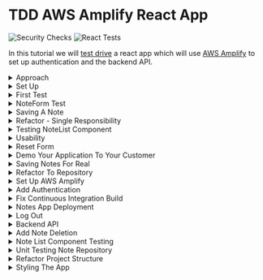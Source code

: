 # TDD AWS Amplify React App

![Security Checks](https://github.com/pairing4good/tdd-amplify-react-from-template/actions/workflows/codeql-analysis.yml/badge.svg)
![React Tests](https://github.com/pairing4good/tdd-amplify-react-from-template/actions/workflows/node.js.yml/badge.svg)

In this tutorial we will [test drive](https://en.wikipedia.org/wiki/Test-driven_development) a react app which will use [AWS Amplify](https://aws.amazon.com/amplify) to set up authentication and the backend API.

<details>
  <summary>Approach</summary>
 
## Approach
Test driving an application often starts at the bottom of the [testing pyramid](https://martinfowler.com/bliki/TestPyramid.html) in [unit tests](https://en.wikipedia.org/wiki/Unit_testing). Unit tests focus on testing small units of code in isolation. However, this tutorial will start at the top of the pyramid with user interface (UI) testing. This approach is often called [Acceptance Test Driven Development](https://en.wikipedia.org/wiki/Acceptance_test%E2%80%93driven_development) (ATDD).

There are a few benefits of starting at the top of the testing pyramid:

1. Quick Feedback: Demonstrate a working system to the customer faster
1. Customer Focus: Low level code clearly ties to high level customer value
1. System Focus: The architecture evolves and expands on green.
</details>

<details>
  <summary>Set Up</summary>

- Download and install [Visual Studio Code](https://code.visualstudio.com/)
- Open VS Code and set up the ability to [launch VS Code from the terminal](https://code.visualstudio.com/docs/setup/mac#_launching-from-the-command-line)
- Install [Node Version Manager](https://github.com/nvm-sh/nvm). `nvm` allows you to quickly install and use different versions of node via the command line.
- Run `nvm install node` to install the latest version of node
- Run `nvm use node` to use the latest version of node

- If you haven't already, [create](https://docs.github.com/en/github/getting-started-with-github/signing-up-for-github/signing-up-for-a-new-github-account) a GitHub account
- Use the [pairing4good/tdd-react-18-template](https://github.com/pairing4good/tdd-react-18-template) template.

- Click the `Use this template` button on the top right of [pairing4good/tdd-react-18-template](https://github.com/pairing4good/tdd-react-18-template)
- Click on `Settings > Code security and analysis` on your new repository
  - Enable `Dependabot alerts`
  - Enable `Dependabot security updates`
- Update badges at the top of the `README.md` to point to your new repositories GitHub Action results

```
![Security Checks](https://github.com/{username}/{repository}/actions/workflows/codeql-analysis.yml/badge.svg)
![React Tests](https://github.com/{username}/{repository}/actions/workflows/node.js.yml/badge.svg)
![Cypress Tests](https://github.com/{username}/{repository}/actions/workflows/cypress.yml/badge.svg)
```

- Update the `name` of your application in the `package.json` file in the root of your repository

- [Clone](https://docs.github.com/en/repositories/creating-and-managing-repositories/cloning-a-repository) your new repository

</details>

<details>
  <summary>First Test</summary>

## First Test

### Why: User Story

```
As a team member
I want to capture a note
So that I can refer back to it later
```

### What: User Acceptance Criteria

```
Given that a note exists
When the user enters a new note title and description
Then a list of two notes are displayed
```

### Red - Acceptance Test

The user story and acceptance criteria above describe a desired customer outcome. The user acceptance test will link this narrative with a high level how. For this tutorial our first application will be a [web application](https://en.wikipedia.org/wiki/Web_application) built with [React](https://reactjs.org). The testing framework use to test this will be [Cypress](https://www.cypress.io)

Since we are starting at the top of the [testing pyramid](https://martinfowler.com/bliki/TestPyramid.html) and working our way down let's delete the `src/App.test.js` test and we will add relevant tests later in the tutorial.

- Rename `cypress/e2e/app.cy.js` to `cypress/e2e/note.cy.js`
- Open the `cypress/e2e/note.cy.js` file
- Replace the contents of this file with the following

```js
beforeEach(() => {
  cy.visit('/');
});

describe('Note Capture', () => {
  it('should create a note when name and description provided', () => {
    cy.get('[data-testid=note-name-field]').type('test note');
    cy.get('[data-testid=note-description-field]').type('test note description');
    cy.get('[data-testid=note-form-submit]').click();

    cy.get('[data-testid=test-name-0]').should('have.text', 'test note');
    cy.get('[data-testid=test-description-0]').should('have.text', 'test note description');
  });
});
```

- Run `npm install`
- Run `npm run cypress:test`

- These commands are looking for elements on a webpage that contains a `data-testid` attribute with the value that follows the `=`. We now have a failing acceptance test.

```
Timed out retrying after 4000ms: Expected to find element: [data-testid=note-name-field], but never found it.
```

- Our objective now is to make this test go green (pass) in as few steps as possible. The goal is not to build a perfectly designed application but rather to make this go green and then [refactor](https://en.wikipedia.org/wiki/Code_refactoring) the architecture through small incremental steps.

### Green - Acceptance Test

The first step to making this failing test go green is adding an element with one of the `data-testid`'s to the `src/App.js` file.

```js
import './App.css';

function App() {
  return (
    <div className="App">
      <input data-testid="note-name-field" />
    </div>
  );
}

export default App;
```

- Now the Cypress test fails on the second field

```
Timed out retrying after 4000ms: Expected to find element: [data-testid=note-description-field], but never found it.
```

- Add the next `input` field and rerun the test
- Now the Cypress test fails on the submit button

```
Timed out retrying after 4000ms: Expected to find element: [data-testid=note-form-submit], but never found it.
```

- Add the `button` element with the expected `data-testid`

```js
<input data-testid="note-name-field"/>
<input data-testid="note-description-field"/>
<button data-testid="note-form-submit" type="button">
    Submit
</button>
```

- Now the Cypress test fails on the missing list of created notes

```
Timed out retrying after 4000ms: Expected to find element: [data-testid=test-name-0], but never found it.
```

In test driven development we do the simplest thing possible to make a test go green. Once it is green then and only then do we go back and refactor it. In this case, the simplest thing that we can do is hard-code the expected values on the screen.

```js
<input data-testid="note-name-field"/>
<input data-testid="note-description-field"/>
<button data-testid="note-form-submit" type="button">
    Submit
</button>
<p data-testid="test-name-0">test note</p>
```

- Now the Cypress test fails on the note description

```
Timed out retrying after 4000ms: Expected to find element: [data-testid=test-description-0], but never found it.
```

- Add the final element for `test-description-0`

```js
import './App.css';

function App() {
  return (
    <div className="App">
      <input data-testid="note-name-field" />
      <input data-testid="note-description-field" />
      <button data-testid="note-form-submit" type="button">
        Submit
      </button>
      <p data-testid="test-name-0">test note</p>
      <p data-testid="test-description-0">test note description</p>
    </div>
  );
}

export default App;
```

- While this is far from a useful application, this application can be:
  1. refactored on green
  2. used to get feedback from the customer

### Refactor - Acceptance Test

> Refactoring is a disciplined technique for restructuring an existing body of code, altering its internal structure without changing its external behavior. - Martin Fowler

The key to refactoring is to not change its "external behavior". In other words, after every change we make the test must remain green.

One "internal structure" change that could help, is pulling this form out into a [react component](https://reactjs.org/docs/thinking-in-react.html#step-1-break-the-ui-into-a-component-hierarchy) so that we can drive these changes independently. Eventually `App.js` will have several components:

```js
<div className="App">
  <Header />
  <NoteForm />
  <NoteList />
  <Footer />
</div>
```

So let's pull out a `NoteForm` component.

- Create a new file called `NoteForm.js` in the `src` directory

```js
function NoteForm() {
  return <div>//your form goes here</div>;
}

export default NoteForm;
```

- This is a [React functional component](https://reactjs.org/docs/components-and-props.html#function-and-class-components)
- The `export default` is the way to [export](https://developer.mozilla.org/en-US/docs/web/javascript/reference/statements/export) only one object in [ES6](https://en.wikipedia.org/wiki/ECMAScript)

- Copy the form from `App.js` and paste it into the `div` in `NoteForm.js`

```js
<div>
  <input data-testid="note-name-field" />
  <input data-testid="note-description-field" />
  <button data-testid="note-form-submit" type="button">
    Submit
  </button>
  <p data-testid="test-name-0">test note</p>
  <p data-testid="test-description-0">test note description</p>
</div>
```

- Replace the form contents in `App.js` with `<NoteForm />` and add an import for the `NoteForm`

```js
import './App.css';
import NoteForm from './NoteForm';

function App() {
  return (
    <div className="App">
      <NoteForm />
    </div>
  );
}

export default App;
```

- Rerun you Cypress test and it is green

Congratulations, you've successfully made an internal structural change "without changing its external behavior" (Refactoring).

</details>

<details>
  <summary>NoteForm Test</summary>

## NoteForm Test

Now that we have a high-level Cypress test in place, let's move down the testing pyramid into a component test. This test will use the React Testing Library's [render](https://testing-library.com/docs/react-testing-library/cheatsheet/) function to render the `NoteForm` component and assert its contents.

Before we show this new form to our customer we need to test drive:

- the button's name
- helpful input descriptions

- First create a `test` directory in the `src` directory
- Create a file called `NoteForm.test.js` in the new `test` directory

### Button Test

- In this new test file add a test that will drive the button name

```js
test('should display a create note button', () => {});
```

- The test name should be conversational and intent revealing. It should avoid technical words like "render", "component", and the like. We want a new team member to be able to read this test and understand the customer value. The body of the test will provide the technical HOW but the test name should point to the customer's WHY and WHAT.

- Now we will add a test that renders the component and asserts that the button is labeled "Create Note". For more information on the React Testing Library visit https://testing-library.com/docs

```js
import { render, screen } from '@testing-library/react';
import NoteForm from '../NoteForm';

test('should display a create note button', () => {
  render(<NoteForm />);
  const button = screen.getByTestId('note-form-submit');

  expect(button).toHaveTextContent('Create Note');
});
```

- Run `npm run test` and one test will fail

```
Expected element to have text content:
  Create Note
Received:
  Submit
```

- In order to make this pass add the expected text content to the button

```js
<button data-testid="note-form-submit" type="button">
  Create Note
</button>
```

- The test automatically reruns once the change is saved. This is accomplished through jest's [watch](https://jestjs.io/docs/cli) mode.
- **Be sure to always commit on green**. We value working code. `Green Code = Working Code`

[Code for this section](https://github.com/pairing4good/tdd-amplify-react-from-template/commit/6f0a5f6fc23f032f8ce8e548b56ba3d4bb769e4f)

### Name Input Test

- Test drive the label for the name input.

```js
test('should display the name placeholder', () => {
  render(<NoteForm />);
  const input = screen.getByTestId('note-name-field');

  expect(input).toHaveAttribute('placeholder', 'Note Name');
});
```

- Make this red test go green

```js
<input data-testid="note-name-field" placeholder="Note Name" />
```

- Commit on Green. And always be looking for ways to refactor your code. Small improvements over time are easier to make than large changes when your code is a mess.

[Code for this section](https://github.com/pairing4good/tdd-amplify-react-from-template/commit/24fbaf7fc4ded7daa4af169961853abbebaa82f2)

### Description Input Test

- Test drive the label for the description input.

```js
test('should display the description placeholder', () => {
  render(<NoteForm />);
  const input = screen.getByTestId('note-description-field');

  expect(input).toHaveAttribute('placeholder', 'Note Description');
});
```

- Make this red test go green

```js
<input data-testid="note-description-field" placeholder="Note Description" />
```

- Commit on Green.

[Code for this section](https://github.com/pairing4good/tdd-amplify-react-from-template/commit/ea1861b8ca295103312db32cc5667111b531d9ba)

### Refactor

Every test starts with `render(<NoteForm />)`. Let's extract this duplicated set up code and place it in the test setup.

```js
beforeEach(() => {
  render(<NoteForm />);
});

test('should display a create note button', () => {
  const button = screen.getByTestId('note-form-submit');

  expect(button).toHaveTextContent('Create Note');
});
```

- We added a [beforeEach](https://reactjs.org/docs/testing-recipes.html#setup--teardown) set up function.
- Green!
- Commit

[Code for this section](https://github.com/pairing4good/tdd-amplify-react-from-template/commit/7fcbf5cd73f1f7b0895c5df680eee4c42eeabe48)

</details>

<details>
  <summary>Saving A Note</summary>

## Saving A Note

While the application could be demoed to the customer their feedback would be limited to formatting, styling and placement. But the customer actually wants to save notes and view them. Let's add a little more functionality before we demo this to our customer.

### User Acceptance Criteria

```
Given that no notes are entered
When nothing is saved
Then no notes should be listed
```

```
Given that one note exists
When a note is saved
Then two notes should be listed
```

```
Given a note exists
When the application is opened
Then a note is listed
```

These three user acceptance criteria will drive the need to actually save notes. While this can be achieved through component tests, let's add this to our high-level UI test. These tests are often called end-to-end tests because they follow a few paths through the application. These tests are at the top of the testing pyramid because they tend to be slower and more brittle than tests that are lower in the pyramid. This translates into these end-to-end tests tending to cost more to build, run and maintain. Consequently, we try to limit their number to only a few tests that follow the most common paths through the system.

- Let's start with the first acceptance criteria. To achieve this we need to add an initial check, in `note.cy.js`, to verify that no notes are listed prior to entering a note.

```js
it('should create a note when name and description provided', () => {
  cy.get('[data-testid=test-name-0]').should('not.exist');
  cy.get('[data-testid=test-description-0]').should('not.exist');

  cy.get('[data-testid=note-name-field]').type('test note');
  cy.get('[data-testid=note-description-field]').type('test note description');
  cy.get('[data-testid=note-form-submit]').click();

  cy.get('[data-testid=test-name-0]').should('have.text', 'test note');
  cy.get('[data-testid=test-description-0]').should('have.text', 'test note description');
});
```

- Run `npm run cypress:test`
- Now we have a failing test to drive new functionality

There are a number of ways that we could make this go green but React [State Hooks](https://reactjs.org/docs/hooks-state.html) are one of the simplest ways to achieve this outcome.

- Import the `useState` hook at the top of `App.js`

```js
import React, { useState } from 'react';
```

- Initialize an empty list of notes inside the `App` function

```js
function App() {
  const [notes] = useState([]);

  return (
    <div className="App">
      <NoteForm />
    </div>
  );
}
```

- Pass the notes as a property to the `NoteForm` component

```js
return (
  <div className="App">
    <NoteForm notes={notes} />
  </div>
);
```

- Now in `NoteForm.js` use the notes property that was passed to it to list the existing notes

```js
import PropTypes from 'prop-types';

function NoteForm(props) {
  const { notes } = props;

  return (
    <div>
      <input data-testid="note-name-field" placeholder="Note Name" />
      <input data-testid="note-description-field" placeholder="Note Description" />
      <button data-testid="note-form-submit" type="button">
        Create Note
      </button>
      {notes.map((note, index) => (
        <div>
          <p data-testid={`test-name-${index}`}>{note.name}</p>
          <p data-testid={`test-description-${index}`}>{note.description}</p>
        </div>
      ))}
    </div>
  );
}

NoteForm.propTypes = {
  notes: PropTypes.arrayOf(PropTypes.string).isRequired
};

export default NoteForm;
```

_Note: [Typechecking With PropTypes](https://reactjs.org/docs/typechecking-with-proptypes.html) is a recommended practice for components that take parameters. As your app grows, typechecking will help prevent alot of issues._

While this satisfied the first acceptance criteria, now the second acceptance criteria fails.

```
expected [data-testid=test-name-0] to have text test note, but the text was ''
```

- In order to save notes you must

1. Save the note name and description form data when each field is changed
2. Save the form data once the `Create Note` button is clicked

- To achieve this we will need to add more state hooks

```js
const [notes, setNotes] = useState([]);
const [formData, setFormData] = useState({ name: '', description: '' });
```

- Now we need to pass these hooks to the `NoteForm` component

```js
<div className="App">
  <NoteForm
    notes={notes}
    formData={formData}
    setFormDataCallback={setFormData}
    setNotesCallback={setNotes}
  />
</div>
```

Using these variables and callback functions can be a bit overwhelming so we will look at each element in the `NoteForm` component one at a time.

- Add an `onChange` attribute to the `note-name-field` element

```js
import PropTypes from 'prop-types';

function NoteForm(props) {
  const { notes, setFormDataCallback, formData } = props;

  return (
    <div>
      <input
        data-testid="note-name-field"
        onChange={(e) =>
          setFormDataCallback({
            ...formData,
            name: e.target.value
          })
        }
        placeholder="Note Name"
      />
      ...
    </div>
  );
}

NoteForm.propTypes = {
  notes: PropTypes.arrayOf(
    PropTypes.shape({ name: PropTypes.string, description: PropTypes.string })
  ).isRequired,
  setFormDataCallback: PropTypes.func.isRequired,
  formData: PropTypes.shape({ name: PropTypes.string, description: PropTypes.string }).isRequired
};

export default NoteForm;
```

- **When `...` is on a line by itself, in a code example, it means that I have not provided all of the code from that file. Please be careful to copy each section that is separated by `...`'s and use them in the appropriate part of your files.**

- The `onChange` function is called every time the name is changed.

  - The `e` is the event which is used to get the target element which contains the value that the user entered.
  - The [=>](https://developer.mozilla.org/en-US/docs/Web/JavaScript/Reference/Functions/Arrow_functions) is an arrow function expression which is an alternative to a traditional javascript function expression.
  - The rest of the function is a call to the `setFormData` hook that we passed to the `NoteForm` component. If this were not spread across 3 lines it would read more like this `setFormDataCallback({'name': 'some value'})`. Granted there is one more thing happening in this call, the existing form data is being [spread](https://developer.mozilla.org/en-US/docs/Web/JavaScript/Reference/Operators/Spread_syntax) with the `...` syntax. Simply put we are creating a new javascript object by opening and closing with curly braces. Add all of the existing form data prior to the change. And finally add the new `name` value which will overwrite the form data that was spread. There is a lot going on in this small function.

- Add an `onChange` attribute to the `note-description-field` element

```js
<input
  data-testid="note-description-field"
  onChange={(e) =>
    setFormDataCallback({
      ...formData,
      description: e.target.value
    })
  }
  placeholder="Note Description"
/>
```

- This is exactly the same as the name `onChange` function with the exception of the target value's field name `'description'`.

- Add an `onClick` attribute to the `note-form-submit` element

```js
import PropTypes from 'prop-types';

function NoteForm(props) {
  const { notes, setFormDataCallback, formData, setNotesCallback } = props;

  return (
    <div>
      ...
      <button
        data-testid="note-form-submit"
        type="button"
        onClick={() => setNotesCallback([...notes, formData])}>
        Create Note
      </button>
      ...
    </div>
  );
}

NoteForm.propTypes = {
  ...
  setNotesCallback: PropTypes.func.isRequired,
  ...
};

export default NoteForm;
```

- The `onClick` function is called every time the `Create Note` button is clicked
  - The `setNotesCallback` callback is called with a new [array](https://developer.mozilla.org/en-US/docs/Web/JavaScript/Reference/Global_Objects/Array) that contains all of the existing notes pulse the note that we just entered.
- Rerun the Cypress test and it is Green.

- However if you run `npm run test` the non-UI tests are failing.

```
TypeError: Cannot read property 'map' of undefined
```

- The `NoteForm.test.js` component test does not pass any parameters to the component so the `notes` is [undefined](https://developer.mozilla.org/en-US/docs/Web/JavaScript/Reference/Global_Objects/undefined). In order to fix this test we must pass an array of `notes` to the `NoteForm` component.

```js
beforeEach(() => {
  render(<NoteForm notes={[]} />);
});
```

- The simplest thing that you can do is pass an empty array to `NoteForm`. And the tests pass.

- All of our tests are Green!
- Don't forget to commit your changes

[Code for this section](https://github.com/pairing4good/tdd-amplify-react-from-template/commit/919e8f43902e04922035b5be20ecdc0f02d32598)

</details>

<details>
  <summary>Refactor - Single Responsibility</summary>

## Refactor - Single Responsibility

> The [Single Responsibility](https://en.wikipedia.org/wiki/Single-responsibility_principle) Principle (SRP) states that each software module should have one and only one reason to change. - Robert C. Martin

Now it's clear that the `NoteForm` component has more than one responsibility:

```js
function NoteForm(props) {
  return (
    <div>
      // 1. Note Creation
      <input
        data-testid="note-name-field"
        onChange={(e) =>
          setFormDataCallback({
            ...formData,
            name: e.target.value
          })
        }
        placeholder="Note Name"
      />
      <input
        data-testid="note-description-field"
        onChange={(e) =>
          setFormDataCallback({
            ...formData,
            description: e.target.value
          })
        }
        placeholder="Note Description"
      />
      <button data-testid="note-form-submit" onClick={() => setNotesCallback([...notes, formData])}>
        Create Note
      </button>
      // 2. Note Listing
      {notes.map((note, index) => (
        <div>
          <p data-testid={'test-name-' + index}>{note.name}</p>
          <p data-testid={'test-description-' + index}>{note.description}</p>
        </div>
      ))}
    </div>
  );
}
```

If you go up to the `App` component the call to the `NoteForm` component takes 4 arguments. This is a [smell](https://en.wikipedia.org/wiki/Code_smell) indicating that this component is doing too many things.

```js
<NoteForm
  notes={notes}
  formData={formData}
  setFormDataCallback={setFormData}
  setNotesCallback={setNotes}
/>
```

> Functions should have a small number of arguments. No argument is best, followed by one, two, and three. More than three is very questionable and should be avoided with prejudice. - Robert C. Martin

While components don't look like functions, they are. React uses [JSX](https://reactjs.org/docs/introducing-jsx.html) which is interpreted into [JavaScript functions](https://developer.mozilla.org/en-US/docs/Web/JavaScript/Guide/Functions).

### Note List Component

Let's pull out a `NoteList.js` component in order to separate these responsibilities.

- Create a new file called `NoteList.js` under the `src` directory.

```js
function NoteList(props) {

  return (

  );
}

export default NoteList;
```

- Cut the JSX, that lists notes in the `NoteForm` component, and paste it into the new component.

```js
import PropTypes from 'prop-types';

function NoteList(props) {
  const { notes } = props;

  return (
    <div>
      {notes.map((note, index) => (
        <div>
          <p data-testid={`test-name-${index}`}>{note.name}</p>
          <p data-testid={`test-description-${index}`}>{note.description}</p>
        </div>
      ))}
    </div>
  );
}

NoteList.propTypes = {
  notes: PropTypes.arrayOf(
    PropTypes.shape({ name: PropTypes.string, description: PropTypes.string })
  ).isRequired
};

export default NoteList;
```

- Now instead of adding the `NoteList` component back into the `NoteForm` component, bring it up a level and place it in the `App` component. This prevents unnecessary [coupling](<https://en.wikipedia.org/wiki/Coupling_(computer_programming)>) between the `NoteForm` component and the `NoteList` component.

```js
import React, { useState } from 'react';
import './App.css';
import NoteForm from './NoteForm';
import NoteList from './NoteList';

function App() {
  const [notes, setNotes] = useState([]);
  const [formData, setFormData] = useState({ name: '', description: '' });

  return (
    <div className="App">
      <NoteForm
        notes={notes}
        formData={formData}
        setFormDataCallback={setFormData}
        setNotesCallback={setNotes}
      />
      <NoteList notes={notes} />
    </div>
  );
}

export default App;
```

- Run all of your tests including Cypress.
- It's Green!

[Code for this section](https://github.com/pairing4good/tdd-amplify-react-from-template/commit/3485fe154dd94dd7393a133812153fb912112b79)

</details>

<details>
  <summary>Testing NoteList Component</summary>

## Testing NoteList Component

As we refactor, we need to remember what level of testing we have written within the testing pyramid. While we have a few far reaching tests at the top of the pyramid, don't think that they adequately test the behavior of each component. The bottom of the testing pyramid is wide because it provides broad test coverage.

Now that `NoteList` is broken out into its own focused component it will be much easier to test.

- Create a new `NoteList.test.js` under the `src/test/` directory.

### Test No Notes

- Write a test that verifies that no notes are rendered when no notes are provided

```js
import { render, screen } from '@testing-library/react';
import NoteList from '../NoteList';

test('should display nothing when no notes are provided', () => {
  render(<NoteList notes={[]} />);
  const firstNoteName = screen.queryByTestId('test-name-0');

  expect(firstNoteName).toBeNull();
});
```

- Write a test that verifies that one note is rendered

```js
test('should display one note when one notes is provided', () => {
  const note = { name: 'test name', description: 'test description' };
  render(<NoteList notes={[note]} />);

  const firstNoteName = screen.queryByTestId('test-name-0');
  expect(firstNoteName).toHaveTextContent('test name');

  const firstNoteDescription = screen.queryByTestId('test-description-0');
  expect(firstNoteDescription).toHaveTextContent('test description');
});
```

- Write a test that verifies that multiple notes are rendered

```js
test('should display multiple notes when more than one notes is provided', () => {
  const firstNote = { name: 'test name 1', description: 'test description 1' };
  const secondNote = { name: 'test name 1', description: 'test description 1' };
  render(<NoteList notes={[firstNote, secondNote]} />);

  const firstNoteName = screen.queryByTestId('test-name-0');
  expect(firstNoteName).toHaveTextContent('test name');

  const firstNoteDescription = screen.queryByTestId('test-description-0');
  expect(firstNoteDescription).toHaveTextContent('test description');

  const secondNoteName = screen.queryByTestId('test-name-1');
  expect(secondNoteName).toHaveTextContent('test name');

  const secondNoteDescription = screen.queryByTestId('test-description-1');
  expect(secondNoteDescription).toHaveTextContent('test description');
});
```

- Write a test that verifies an exception is thrown when a list is not provided.

This may seem unnecessary but it's important to test negative cases too. Tests not only provide accountability and quick feedback loops for the [application under test](https://en.wikipedia.org/wiki/System_under_test) but it also provides [living documentation](https://en.wikipedia.org/wiki/Living_document) for new and existing team members.

```js
test('should throw an exception the note array is undefined', () => {
  expect(() => {
    render(<NoteList />);
  }).toThrow();
});
```

- All of your non-UI tests are Green.
- Don't forget to rerun your Cypress tests. Green!
- Commit on Green.

[Code for this section](https://github.com/pairing4good/tdd-amplify-react-from-template/commit/103591f86e885ea97c272d7645bee746c921337a)

</details>

<details>
  <summary>Usability</summary>

## Usability

Customers rarely ask explicitly for a usable product. In this application rich world, that we live in, it's assumed that applications will be delivered with common sense [usability](https://en.wikipedia.org/wiki/Usability) baked-in. When I look at the application as it stands, a few things pop out at me.

1. Header - there's no heading telling you what this application does
1. Form Validation - there's no form field validation
1. Reset Form - after a note is created the form fields are not reset

### Header

- Create a new file `Header.js` in the `src` directory

```js
function Header() {

  return (

  );
}

export default Header;
```

- Let's test drive this component
- Create a new file `Header.test.js` in the `src/test` directory

```js
import { render, screen } from '@testing-library/react';
import Header from '../Header';

test('should display header', () => {
  render(<Header />);
  const heading = screen.getByRole('heading', { level: 1 });
  expect(heading).toHaveTextContent('My Notes App');
});
```

- We have a failing test.
- Let's make it pass

```js
function Header() {
  return <h1>My Notes App</h1>;
}

export default Header;
```

- It's Green!
- Commit your code!

### Hook Up Header

Even though the component is test driven and ready to be used, we have not used it yet outside the test. Let's drive this change through the Cypress test.

- Add a test that asserts the header

```js
it('should have header', () => {
  cy.get('h1').should('have.text', 'My Notes App');
});
```

- It fails
- Add the component to the `App` component

```js
return (
  <div className="App">
    <Header />
    <NoteForm
      notes={notes}
      formData={formData}
      setFormDataCallback={setFormData}
      setNotesCallback={setNotes}
    />
    <NoteList notes={notes} />
  </div>
);
```

- It's Green!
- Commit!

You will notice that in the TDD testing cycle we commit very small bits of working code. We commit all the time. While this may seem like overkill, here are some benefits.

1. Our commit messages tell a focused, step-by-step story that explains why we made each change.
1. We are preserving working code. ["Working software is the primary measure of progress."](https://agilemanifesto.org/principles.html)
1. We can [revert](<https://en.wikipedia.org/wiki/Reversion_(software_development)>) our changes back to a known working state without losing very many changes.

This last benefit is worth expounding upon. The TDD testing cycle keeps us laser focused on writing small pieces of working functionality. In fact, the [3 Laws of TDD](http://blog.cleancoder.com/uncle-bob/2014/12/17/TheCyclesOfTDD.html) prevent us from writing more code than is necessary to satisfy a focused test.

#### Three Laws of TDD

1. You must write a failing test before you write any production code.
1. You must not write more of a test than is sufficient to fail, or fail to compile.
1. You must not write more production code than is sufficient to make the currently failing test pass.

These tight feedback loops help software developers avoid going down rabbit holes that lead to [over-engineering](https://en.wikipedia.org/wiki/Overengineering).

### Form Validation

Let's assume that the note's name and description are both required fields. While you want the customer driving decisions about your product, one way to gather customer feedback is to launch-and-learn. Your customers will tell you if they don't like your decision. As software developers we must be obsessed with our customers. Set up a regular cadence to meet with your customers and demonstrate a working application. Make space for them to let you know what they think.

In order to test drive validation we need to determine where in the testing pyramid to write this test. Remember that the highest-level tests are slow and expensive, so limit these tests to between 3 to 5 tests that walk through the most common user experiences. In order to adequately test all of the combinations of good and bad fields, these tests would not be well suited for UI testing.

#### Name and Description Blank

- Add a test to `NoteForm.test.js`

```js
import { render, screen, fireEvent } from '@testing-library/react';
...
const setNotesCallback = jest.fn();
const formData = { name: '', description: '' };

beforeEach(() => {
  render(<NoteForm notes={[]} setNotesCallback={setNotesCallback} formData={formData} />);
});

...

test('should require name and description', () => {
  const button = screen.getByTestId('note-form-submit');

  fireEvent.click(button);

  expect(setNotesCallback.mock.calls.length).toBe(0);
});
```

- This test checks to see if the jest [mock function](https://jestjs.io/docs/mock-functions) was called. In this test the note's name and description are blank so a new note should not be created and added to the list of notes.
- We have a failing test.

```js
function NoteForm(props) {
  ...
  function createNote() {
    if (!formData.name || !formData.description) return;
    setNotesCallback([...notes, formData]);
  }

  return (
    <div>
      ...
      <button data-testid="note-form-submit" type="button" onClick={createNote}>
        Create Note
      </button>
    </div>
  );
}
```

- Green!
- Rerun your Cypress tests.
- Commit!

#### Name And Description Required

- Add the following tests to `NoteForm.test.js`

```js
test('should require name when description provided', () => {
  formData.description = 'test description';
  formData.name = '';

  const button = screen.getByTestId('note-form-submit');

  fireEvent.click(button);

  expect(setNotesCallback.mock.calls.length).toBe(0);
});

test('should require description when name provided', () => {
  formData.description = '';
  formData.name = 'test name';

  const button = screen.getByTestId('note-form-submit');

  fireEvent.click(button);

  expect(setNotesCallback.mock.calls.length).toBe(0);
});

test('should add a new note when name and description are provided', () => {
  formData.description = 'test description';
  formData.name = 'test name';

  const button = screen.getByTestId('note-form-submit');

  fireEvent.click(button);

  expect(setNotesCallback.mock.calls.length).toBe(1);
});
```

- All of these tests go green with no additional production code changes.
- Rerun your Cypress tests.
- Commit!

[Code for this section](https://github.com/pairing4good/tdd-amplify-react-from-template/commit/a16de75f8e6db1ca57a4f08b798141a31e6e42e2)

</details>

<details>
  <summary>Reset Form</summary>

## Reset Form

When a note is saved the name and description fields should be reset to empty strings.

- Add a test to `NoteForm.test.js`

```js
test('should reset the form after a note is saved', () => {
  formData.name = 'test name';
  formData.description = 'test description';

  const button = screen.getByTestId('note-form-submit');

  fireEvent.click(button);

  expect(formData.name).toBe('');
  expect(formData.description).toBe('');
});
```

- Make this failing test go Green

```js
function createNote() {
  if (!formData.name || !formData.description) return;
  setNotesCallback([...notes, formData]);
  formData.name = '';
  formData.description = '';
}
```

- Green
- Run the Cypress tests and it's **Red**.

What happened? Well, while this approach worked for a lower level component test it doesn't work when React is managing its own [state](https://reactjs.org/docs/state-and-lifecycle.html). React clearly warns us that we should [not modify state directly](https://reactjs.org/docs/state-and-lifecycle.html#do-not-modify-state-directly). Instead you should use the [setState](https://reactjs.org/docs/hooks-state.html) callback hook.

- Let's update the test to use the `setFormDataCallback` callback.

```js
const setNotesCallback = jest.fn();
const setFormDataCallback = jest.fn();
const formData = { name: '', description: '' };

beforeEach(() => {
  render(
    <NoteForm
      notes={[]}
      setNotesCallback={setNotesCallback}
      setFormDataCallback={setFormDataCallback}
      formData={formData}
    />
  );
});
...
test('should reset the form after a note is saved', () => {
  formData.name = 'test name';
  formData.description = 'test description';

  const button = screen.getByTestId('note-form-submit');

  fireEvent.click(button);

  expect(setFormDataCallback).toHaveBeenCalledWith({
    name: '',
    description: ''
  });
});
```

- This red test drives these code changes

```js
function createNote() {
  if (!formData.name || !formData.description) return;
  setNotesCallback([...notes, formData]);
  setFormDataCallback({ name: '', description: '' });
}
```

- Green!
- The Cypress test is now Green!
- Commit

[Code for this section](https://github.com/pairing4good/tdd-amplify-react-from-template/commit/96c4204b28a6ab5d8e178f7dd83e0b6bdbc7382c)

</details>

<details>
  <summary>Demo Your Application To Your Customer</summary>

## Demo Your Application To Your Customer

Be sure to start up your application and walk through it with your customers. When I was doing this, I noticed that the form is not resetting after a note is created. This is very annoying. In order to test drive this behavior I will add two additional assertions to the end of the UI test to verify that the form is reset.

```js
describe('Note Capture', () => {
  it('should create a note when name and description provided', () => {
    ...
    cy.get('[data-testid=note-form-submit]').click();

    cy.get('[data-testid=note-name-field]').should('have.value', '');
    cy.get('[data-testid=note-description-field]').should('have.value', '');

    cy.get('[data-testid=test-name-0]').should('have.text', 'test note');
    ...
  });

  ...
});
```

- This test now fails with

```
get [data-testid=note-name-field]
assert expected <input> to have value '', but the value was test note
```

- To make this pass we need to connect the name and description fields to the form data in `NoteForm.js`

```js
<input
  data-testid="note-name-field"
  ...
  value={formData.name}
  ...
/>
<input
  data-testid="note-description-field"
  ...
  value={formData.description}
  ...
/>
```

- Green! Commit!

[Code for this section](https://github.com/pairing4good/tdd-amplify-react-from-template/commit/ed91bcd31b2e613698456d345cf467934ecef9fe)

</details>

<details>
  <summary>Saving Notes For Real</summary>

## Saving Notes For Real

React creates a [single page web application](https://en.wikipedia.org/wiki/Single-page_application). This means that the React state does not [persist](<https://en.wikipedia.org/wiki/Persistence_(computer_science)>) beyond a web page refresh. In other words, if you refresh your browser page you will lose all of the notes you created.

Since Cypress tests the application in a browser, this is the most logical place to test this user expectation.

```js
it('should load previously saved notes on browser refresh', () => {
  cy.reload();

  cy.get('[data-testid=test-name-0]').should('have.text', 'test note');
  cy.get('[data-testid=test-description-0]').should('have.text', 'test note description');
});
```

- We now have a failing test. In order to save notes between page reloads we will use [localforage](https://www.npmjs.com/package/localforage).

- Run `npm install localforage`
- Add a callback function to `App.js` that will look up notes that are saved in `localforage`

```js
...
import localForage from 'localforage';
...
function App() {
  const [notes, setNotes] = useState([]);
  const [formData, setFormData] = useState({ name: '', description: '' });

  const fetchNotesCallback = () => {
    localForage
      .getItem('notes')
      .then((savedNotes) => {
        if (savedNotes) return setNotes(savedNotes);
        return setNotes([]);
      })
      .catch((error) => {
        process.error('failed to setNotes', error.message);
      });
  };
  ...
```

- The `if` check determines if there are any saved notes in `localforage` and sets the `notes` accordingly.

- Add a callback function to `App.js` that will save newly created notes to `localforage`

```js
const createNote = () => {
  const updatedNoteList = [...notes, formData];
  setNotes(updatedNoteList);
  localForage.setItem('notes', updatedNoteList);
};
```

- Update the `NoteForm` component in `App.js` to take the new `createNote` callback function instead of calling the `setNotes` hook directly.

```js
<NoteForm
  notes={notes}
  formData={formData}
  setFormDataCallback={setFormData}
  setNotesCallback={createNote}
/>
```

- To load the saved notes when the application is loaded, add the [useEffect](https://reactjs.org/docs/hooks-effect.html#example-using-hooks) hook and call the `fetchNotesCallback` in `App.js`.

```js
import React, { useState, useEffect } from 'react';
...
useEffect(() => {
  fetchNotesCallback();
}, []);
```

- Lastly, make sure you clean up the persisted notes after the Cypress test is run.

```js
import localForage from 'localforage';
...
after(() => {
  localForage
    .clear()
    .then(() => true)
    .catch((error) => process.error('failed to clean up', error.message));
});
```

- All the tests are Green
- Commit

[Code for this section](https://github.com/pairing4good/tdd-amplify-react-from-template/commit/302f32875ffb3a853489f000fe3eea05290a2ffb)

</details>

<details>
  <summary>Refactor To Repository</summary>

## Refactor To Repository

The `App` component now has two concerns. React [state management](https://en.wikipedia.org/wiki/State_management) and [persistence](<https://en.wikipedia.org/wiki/Persistence_(computer_science)>). [State management](https://en.wikipedia.org/wiki/State_management) is concerned with frontend values, where [persistence](<https://en.wikipedia.org/wiki/Persistence_(computer_science)>) is a backend concern. Persistence and data access concerns are often extracted into a [repository](https://makingloops.com/why-should-you-use-the-repository-pattern).

- Create a `NoteRepository.js` file in the `src` directory.
- Move all the `localForage` calls to this new file.

```js
import localForage from 'localforage';

export async function findAll() {
  return localForage.getItem('notes');
}

export async function save(note) {
  const notes = await localForage.getItem('notes');
  if (notes) await localForage.setItem('notes', [...notes, note]);
  else await localForage.setItem('notes', [note]);
}
```

- Update `App.js` to use the new `NoteRepository` functions

```js
import { findAll, save } from './NoteRepository';
...
const fetchNotesCallback = async () => {
  const retrievedNotes = await findAll();
  if (retrievedNotes) setNotes(retrievedNotes);
  else setNotes([]);
};

const createNote = async () => {
  const updatedNoteList = [...notes, formData];
  setNotes(updatedNoteList);
  await save(formData);
};
```

- Run all of the tests.
- Green
- Commit

[Code for this section](https://github.com/pairing4good/tdd-amplify-react-from-template/commit/351c613e734c882d10966010d9ed3ea657e044d7)

</details>

<details>
  <summary>Set Up AWS Amplify</summary>

## Set Up AWS Amplify

We now have a fully functioning task creation application. When we showed this to our customer they provided some feedback. They would like:

- to secure this application with a user login
- notes to show up on their mobile phone browser too

While `localForage` provided a quick way to save notes and get valuable customer feedback, it isn't designed for secure, cross-device persistence. [Amazon Web Services](https://aws.amazon.com) does provide services that solve both of these [use cases](https://en.wikipedia.org/wiki/Use_case) and positions our React app for additional possibilities like [notifications](https://aws.amazon.com/sns), backend processing, storing note attachments, and much more. [AWS Amplify](https://aws.amazon.com/amplify) provides a set of tools that significantly simplify connection web and mobile applications to an AWS backend.

- Install the [Install the Amplify CLI](https://docs.amplify.aws/cli/start/install)
- Run `amplify init` at the root of the project

```
Project information
| Name: tddamplifyreact
| Environment: dev
| Default editor: Visual Studio Code
| App type: javascript
| Javascript framework: react
| Source Directory Path: src
| Distribution Directory Path: build
| Build Command: npm run-script build
| Start Command: npm run-script start

Select the authentication method you want to use: AWS profile
Please choose the profile you want to use: default
```

- This command created the `amplify/` directory which contains Amplify configuration files.
- This command created the following resources on AWS
  - UnauthRole AWS::IAM::Role
  - AuthRole AWS::IAM::Role
  - DeploymentBucket AWS::S3::Bucket
  - amplify-tddamplifyreact-dev-12345

[Code for this section](https://github.com/pairing4good/tdd-amplify-react-from-template/commit/9354538c703ef519fa9de249637d63b9b01fc6b7)

</details>

<details>
  <summary>Add Authentication</summary>

## Add Authentication

- Run `npm install aws-amplify @aws-amplify/ui-react`
- Run `amplify add auth` at the root of your project

```
Do you want to use the default authentication and security configuration? Default configuration
How do you want users to be able to sign in? Username
Do you want to configure advanced settings? No, I am done.
```

- Run `amplify push --y`

- This command updated the following resources on AWS
  - amplify-tddamplifyreact-dev-x… AWS::CloudFormation::Stack
- This command created the following resources on AWS

  - authtddamplifyreactxxxxxxxx AWS::CloudFormation::Stack
  - UserPool AWS::Cognito::UserPool
  - UserPoolClientWeb AWS::Cognito::UserPoolClient
  - UserPoolClient AWS::Cognito::UserPoolClient
  - UserPoolClientRole AWS::IAM::Role
  - UserPoolClientLambda AWS::Lambda::Function
  - UserPoolClientLambdaPolicy AWS::IAM::Policy
  - UserPoolClientLogPolicy AWS::IAM::Policy
  - UserPoolClientInputs Custom::LambdaCallout
  - IdentityPool AWS::Cognito::IdentityPool
  - IdentityPoolRoleMap AWS::Cognito::IdentityPoolRoleAttachment

- Add the following just under the imports in the `src/index.js` file

```js
import { Amplify } from 'aws-amplify';
import config from './aws-exports';

Amplify.configure(config);
```

- Add the following to the `App` component

```js
import { Authenticator } from '@aws-amplify/ui-react';
// eslint-disable-next-line import/no-unresolved
import '@aws-amplify/ui-react/styles.css';

function App() {
  ...
  return (
    <Authenticator>
      <div className="App">
        ...
      </div>
    </Authenticator>
  );
}

export default App;
```

While `import '@aws-amplify/ui-react/styles.css';` is required for the login screen to display correctly, the [eslint-plugin-import](https://github.com/import-js/eslint-plugin-import/blob/v2.26.0/docs/rules/no-unresolved.md) plugn lists it as unresolved. As a rule of thumb, avoid disabling any [ESLint](https://eslint.org/) rules. They almost always lead you to better code. However, this [Amplify UI component](https://docs.amplify.aws/ui/q/framework/react/) does not have a solution that I was able to find. In this rare circumstance, only disable a sigle line of code with `// eslint-disable-next-line import/no-unresolved`. That way [ESLint](https://eslint.org/) rules will be applied to the rest of the file.

- Run `npm start`

- Open http://localhost:3000
- Click the `Create account` link
- Create and Verify your new account
- Login to your App

- Run all your tests
- While the non-UI tests pass, the Cypress tests are **Red**.

### Cypress Login

The Cypress tests now need to log in to the notes app.

- Run `npm install cypress-localstorage-commands`
- Add the following to the bottom of the `cypress/support/commands.js` file

```js
/* eslint-disable promise/catch-or-return */
/* eslint-disable promise/always-return */

import 'cypress-localstorage-commands';

const { Auth } = require('aws-amplify');

const username = Cypress.env('username');
const password = Cypress.env('password');
const userPoolId = Cypress.env('userPoolId');
const clientId = Cypress.env('clientId');

const awsconfig = {
  aws_user_pools_id: userPoolId,
  aws_user_pools_web_client_id: clientId
};

Auth.configure(awsconfig);

Cypress.Commands.add('signIn', () => {
  cy.then(() => Auth.signIn(username, password)).then((cognitoUser) => {
    const idToken = cognitoUser.signInUserSession.idToken.jwtToken;
    const accessToken = cognitoUser.signInUserSession.accessToken.jwtToken;

    const makeKey = (name) => `CognitoIdentityServiceProvider
        .${cognitoUser.pool.clientId}
        .${cognitoUser.username}.${name}`;

    cy.setLocalStorage(makeKey('accessToken'), accessToken);
    cy.setLocalStorage(makeKey('idToken'), idToken);
    cy.setLocalStorage(
      `CognitoIdentityServiceProvider.${cognitoUser.pool.clientId}.LastAuthUser`,
      cognitoUser.username
    );
  });
  cy.saveLocalStorage();
});
```

- Create a new file at the root of your project named `cypress.env.json` with the following content

```json
{
  "username": "[Login username you just created]",
  "password": "[Login password you just created]",
  "userPoolId": "[The `aws_user_pools_id` value found in your `src/aws-exports.js`]",
  "clientId": "[The `aws_user_pools_web_client_id` value found in your `src/aws-exports.js`]"
}
```

- Update the `cypress.env.json` values with your own values.
- Add the `cypress.env.json` to `.gitignore` so that it will not be committed and pushed to GitHub

```
...
# cypress
cypress/screenshots
cypress/videos
cypress.env.json
...
```

- Add the following setups and teardowns to `cypress/integration/note.cy.js`

```js
before(() => {
  cy.signIn();
});

after(() => {
  cy.clearLocalStorageSnapshot();
  cy.clearLocalStorage();
  localForage.clear();
});

beforeEach(() => {
  cy.restoreLocalStorage();
  cy.visit('/');
});

afterEach(() => {
  cy.saveLocalStorage();
});
```

- Rerun all of your tests.
- Green!
- Commit

[Code for this section](https://github.com/pairing4good/tdd-amplify-react-from-template/commit/1f88ec2a2ddceb5161ef64a04b9cbceacc0a7855)

</details>

<details>
  <summary>Fix Continuous Integration Build</summary>
  
  ## Failing Continuous Integration Build

While all the tests pass locally, on my machine, the Cypress tests are breaking on GitHub with the following error

```
Module not found: Error: Can't resolve './aws-exports' in '/home/runner/work/tdd-amplify-react-from-template/tdd-amplify-react-from-template/src'
```

The `aws-exports` file was created and added to the `.gitignore` file in the `Set Up AWS Amplify` section of this tutorial. Once we added `import config from './aws-exports';` to the `src/index.js` file we required `aws-exports` for testing. Since we added this file to `.gitignore` it was not committed or pushed up to [GitHub](https://github.com/). As a result, the [GitHub Action](https://docs.github.com/en/actions) tests are failing.

In order for these tests to pass [GitHub Action](https://docs.github.com/en/actions) would need access to Amplify, configure Amplify on the build machine and have the ability to deploy the backend to Amplify. Instead of setting up this tight coupling from [GitHub](https://github.com/) to [AWS Amplify](https://aws.amazon.com/amplify), we will utilize the [build process](https://docs.aws.amazon.com/amplify/latest/userguide/build-settings.html) provided within [Amplify](https://aws.amazon.com/amplify). This will be set up in the next section.

For now, let's remove the [Cypress]() tests from [GitHub Actions](https://docs.github.com/en/actions) and the build badge from the `README.md` file.

- Delete the `.github/workflows/cypress.yml` file
- Remove `![Cypress Tests](https://github.com/pairing4good/tdd-amplify-react-from-template/actions/workflows/cypress.yml/badge.svg)` from the top of the `README.md` file.

[Code for this section](https://github.com/pairing4good/tdd-amplify-react-from-template/commit/5788564a7b9aaad1a44b54c9ec4551a18f548443)

</details>

<details>
  <summary>Notes App Deployment</summary>

## Notes App Deployment

Amplify provides the ability to [deploy](https://docs.amplify.aws/guides/hosting/git-based-deployments/q/platform/js), build, run tests and host your application ([Continuous Delivery](https://en.wikipedia.org/wiki/Continuous_delivery))

- Be sure to [push](https://docs.github.com/en/github/importing-your-projects-to-github/importing-source-code-to-github/adding-an-existing-project-to-github-using-the-command-line) your local changes up to your GitHub account

- Log In to your http://console.aws.amazon.com
- Open `AWS Amplify`
- Open the backend that you just pushed up (`amplify push --y`).
- Open the `Hosting environments` tab
- Select `GitHub` and `Connect branch`
- Connect Amplify with your GitHub account
- Select the GitHub repository where your code is stored
- Complete the set up, save and deploy.

- **In order for the Cypress tests to work in the Amplify build you will need to add the same properties that you added to the `cypress.env.json` file because you did not push that file up since you added it to the `.gitignore` file.**
- Each environment variable has a prefix of `cypress_`

  - cypress_username
  - cypress_password
  - cypress_userPoolId
  - cypress_clientId

- On the left navigation within your AWS Amplify Application, select `Environment variables`
- Click the `Manage variables` button
- Click the `Add variable` button
- Type `cypress_username` in the field labeled `Enter variable here`
- Type the corresponding value from your `cypress.env.json` in the field labeled `Enter value here`
- Repeat the previous three steps for `cypress_password`, `cypress_userPoolId`, and `cypress_clientId`
- Click the `Save` button

### Adding Tests to Amplify Build

- Add a new file named `amplify.yml` to the root of your repository with the following content

```yml
version: 1
backend:
  phases:
    build:
      commands:
        - '# Execute Amplify CLI with the helper script'
        - amplifyPush --simple
frontend:
  phases:
    preBuild:
      commands:
        - npm ci
    build:
      commands:
        - npm run build
  artifacts:
    baseDirectory: build
    files:
      - '**/*'
  cache:
    paths:
      - node_modules/**/*

test:
  phases:
    preTest:
      commands:
        - npm ci
        - npm install mocha@5.2.0 mochawesome mochawesome-merge mochawesome-report-generator
    test:
      commands:
        - npm test -- --watchAll=false
        - npx start-test http://127.0.0.1:3000 'cypress run --reporter mochawesome --reporter-options "reportDir=cypress/report/mochawesome-report,overwrite=false,html=false,json=true,timestamp=mmddyyyy_HHMMss"'
    postTest:
      commands:
        - npx mochawesome-merge cypress/report/mochawesome-report/mochawesome*.json > cypress/report/mochawesome.json
  artifacts:
    baseDirectory: cypress
    configFilePath: '**/mochawesome.json'
    files:
      - '**/*.png'
      - '**/*.mp4'
```

This file overrides the default build setting provided by Amplify. However, to display the `Test` green or red circle in the build status timeline, you must update the default build settings.

- On the left navigation within your AWS Amplify Application, select `Build settings`
- Click the `Edit` button in the `App build specification` section
- At the bottom of the `Edit` window add the following

```
...
  cache:
    paths:
      - node_modules/**/*

test:
```

- Click the `Save` button

By adding `test:`, the `Test` circle will now display in the build status timeline. Nevertheless, the build instructions will be read from the root of your repository and will override the content of the default build settings.

- Commit your local changes and [push](https://docs.github.com/en/github/importing-your-projects-to-github/importing-source-code-to-github/adding-an-existing-project-to-github-using-the-command-line) them up to your GitHub account

- Amplify will: provision, build, test, deploy and verify your application
- The `Test` step in the build should pass (Green).

So what does this Amplify build actually do?

- Provision
  - Provisions a [docker image](https://docs.docker.com/get-started/overview) where our React application can be built.
- Build
  - [Clones](https://docs.github.com/en/github/creating-cloning-and-archiving-repositories/cloning-a-repository-from-github/cloning-a-repository) your GitHub repository
  - Builds your backend AWS services with the [CloudFormation](https://aws.amazon.com/cloudformation) scripts that Amplify generated for you.
  - Builds your frontend React application using `npm` commands provided through your `amplify.yml`
- Test
  - Starts the application locally within the Docker image and Tests your application.
- Deploy
  - If the tests pass it [deploys](https://en.wikipedia.org/wiki/Software_deployment) your React application to a public URL where anyone can access it. **Important: This step automatically prevents broken software from being released to your customers. We value working software and we bake it into our [Deployment Pipeline](https://martinfowler.com/bliki/DeploymentPipeline.html)**
- Verify

  - Generates screenshots of your application's home page to ensure your app renders well on different mobile resolutions.

- This deployment pipeline kicks off every time you push your code up to GitHub.

[Code for this section](https://github.com/pairing4good/tdd-amplify-react-from-template/commit/156482d532e70a9e7d7d4c03bd9706f0e7fbd544)

</details>

<details>
  <summary>Log Out</summary>

## Log Out

While users can now log into the notes application they can't log back out.

- Add a Cypress test that will drive the production code changes

```js
it('should have an option to sign out', () => {
  cy.get('[data-testid=sign-out]').click();
  cy.get('[data-amplify-authenticator]').should('exist');
});
```

- Run all the tests
- Red

- Add the following [properties](https://reactjs.org/docs/components-and-props.html) to the `App.js` component that come from the [Authenticator](https://ui.docs.amplify.aws/react/connected-components/authenticator#3-add-the-authenticator). Pass the `signOut` and `user` properties to the `Header` component.

```js
<Authenticator>
  {({ signOut, user }) => (
    <div className="App">
      <Header signOut={signOut} user={user} />
      ...
    </div>
  )}
</Authenticator>
```

- Test drive the `Header.js` component by adding the following to the `src/test/Header.test.js` file

```js
import { render, screen } from '@testing-library/react';
import Header from '../Header';

const signOut = jest.fn();
const user = { username: 'testUserName' };

beforeEach(() => {
  render(<Header signOut={signOut} user={user} />);
});

test('should display header', () => {
  const heading = screen.getByRole('heading', { level: 1 });
  expect(heading).toHaveTextContent('My Notes App');
});

test('should display username', () => {
  const greeting = screen.getByTestId('username-greeting');
  expect(greeting).toHaveTextContent('Hello testUserName');
});

test('should display sign out', () => {
  const signOutButton = screen.getByTestId('sign-out');
  expect(signOutButton).toHaveTextContent('Sign out');
});
```

- Add the following to the `Header.js` component

```js
import PropTypes from 'prop-types';

function Header(props) {
  const { signOut, user } = props;

  return (
    <div>
      <div>
        <span data-testid="username-greeting">Hello {user.username} &nbsp;</span>
        <button data-testid="sign-out" type="button" onClick={signOut}>
          Sign out
        </button>
      </div>
      <h1>My Notes App</h1>
    </div>
  );
}

Header.propTypes = {
  signOut: PropTypes.func.isRequired,
  user: PropTypes.shape({ username: PropTypes.string }).isRequired
};

export default Header;
```

- Run all the tests
- Green!
- Commit

[Code for this section](https://github.com/pairing4good/tdd-amplify-react-from-template/commit/20206dd5505929555a8e7173c38b9eb7ac394087)

</details>

<details>
  <summary>Backend API</summary>

## Backend API

Now that we have user authentication hooked up, we need to add the ability for customers to get their "notes to show up on their mobile phone browser too". This means that we can't use local storage on the user's computer anymore. Instead we need to build a backend [API](https://en.wikipedia.org/wiki/API) that will store notes independently from the frontend code.

- Run `amplify add api` at the root of your project

```
Select from one of the below mentioned services: GraphQL
Here is the GraphQL API that we will create. Select a setting to edit or continue Continue
Choose a schema template: Single object with fields (e.g., “Todo” with ID, name, description)
```

- [GraphQL](https://graphql.org/) is an alternative to [REST](Representational state transfer). GraphQL APIs are more flexible than REST APIs.
- This command created

  - `amplify/backend/api/`
  - `amplify/backend/backend-config.json`

- Update the contents of the `amplify/backend/api/tddamplifyreact/schema.graphql` file with

```
input AMPLIFY { globalAuthRule: AuthRule = { allow: public } } # FOR TESTING ONLY!

type Note @model {
  id: ID!
  name: String!
  description: String
}
```

`input AMPLIFY { globalAuthRule: AuthRule = { allow: public } }` allows you to get started quickly without worrying about authorization rules. Review the [Authorization rules](https://docs.amplify.aws/cli/graphql/authorization-rules/) section to setup the appropriate access control for your GraphQL API. (https://docs.amplify.aws/cli/graphql/overview/#creating-your-first-table)

- Run `amplify push --y`

- This command created/updated the following resources on AWS

  - amplify-tddamplifyreact-dev-8… AWS::CloudFormation::Stack
  - apitddamplifyreact AWS::CloudFormation::Stack
  - authtddamplifyreact414f1c62 AWS::CloudFormation::Stack
  - GraphQLAPI AWS::AppSync::GraphQLApi
  - GraphQLAPITransformerSchema3C… AWS::AppSync::GraphQLSchema
  - GraphQLAPIDefaultApiKey215A6D… AWS::AppSync::ApiKey
  - GraphQLAPINONEDS95A13CF0 AWS::AppSync::DataSource
  - Note AWS::CloudFormation::Stack
  - CustomResourcesjson AWS::CloudFormation::Stack

- If you would like to explore the backend, take a look at [Amplify Studio](https://docs.amplify.aws/console/).

### Cut Over Repository To Use GraphQL

Now that we have a GraphQL API that is storing our notes in a [DynamoDB](https://aws.amazon.com/dynamodb) table, we can replace `localforage` calls with GraphQL API calls.

- Replace `localforage` calls in the `NoteRepository` with GraphQL API calls

```js
import { API } from 'aws-amplify';
import { listNotes } from './graphql/queries';
import { createNote as createNoteMutation } from './graphql/mutations';

export async function findAll() {
  const apiData = await API.graphql({ query: listNotes });
  return apiData.data.listNotes.items;
}

export async function save(note) {
  const apiData = await API.graphql({
    query: createNoteMutation,
    variables: { input: note }
  });
  return apiData.data.createNote;
}
```

- We do need to call the `save` function first in the `createNote` callback function in the `App` component because when [GraphQL](https://graphql.org/) saves a note, it generates a unique `ID` that we want to have access to in our `note` array.

```js
const createNote = async () => {
  const newNote = await save(formData);
  const updatedNoteList = [...notes, newNote];
  setNotes(updatedNoteList);
};
```

- The final place that we need to remove `localforage` is in the `note.cy.js` Cypress test. GraphQL does not provide an equivalent API endpoint to delete all of the notes so we will not be able to simply replace the `localforage.clear()` function call with a GraphQL one. In a separate commit we will add the ability to delete notes by `ID` through the UI. This is a [mutation](https://graphql.org/learn/queries/#mutations) that GraphQL provides. But for now we will just remove the clean up in the Cypress test.

```js
describe('Note Capture', () => {
  before(() => {
      cy.signIn();
  });

  after(() => {
      cy.clearLocalStorageSnapshot();
      cy.clearLocalStorage();
  });
  ...
```

- Finally remove `localforage` by running `npm uninstall localforage`

- Rerun all of the tests
- Green!
- Commit

[Code for this section](https://github.com/pairing4good/tdd-amplify-react-from-template/commit/00fc9b7a97c3f3fcc6200fffac7b4f30c051c864)

</details>

<details>
  <summary>Add Note Deletion</summary>

## Add Note Deletion

In order to add note deletion, let's drive this from the Cypress test. This will help in cleaning up notes that were created during the UI test.

- Add a deletion test to the Cypress test

```js
it('should delete note', () => {
  cy.get('[data-testid=test-delete-button-0]').click();

  cy.get('[data-testid=test-name-0]').should('not.exist');
  cy.get('[data-testid=test-description-0]').should('not.exist');
});

it('should have an option to sign out', () => {
...
```

Now that we've removed `localForage` and the `localForage.clear();` from the Cypress test we need to provide a way to remove any notes that were added outside of the test.

- Add notes clean up before the Cypress tests are run

```js
/* eslint-disable promise/always-return */
/* eslint-disable promise/catch-or-return */

before(() => {
  cy.intercept('**/graphql').as('notesApi');

  cy.signIn();
  cy.visit('/');

  cy.wait('@notesApi');
  cy.get('div').then(() => {
    cy.wait('@notesApi');
    Cypress.$('[data-testid^="test-delete-button-').each(() => {
      cy.get('[data-testid="test-delete-button-0"]').click();
    });
    return true;
  });
});
```
Here's a break down of what is being done in `before`:
  - Cypress tests are run [asynchronously](https://docs.cypress.io/guides/core-concepts/introduction-to-cypress#Commands-Are-Asynchronous). In order to run the `Cypress.$('[data-testid^="test-delete-button-')` command, which returns a list of deletion buttons, you must wrap that command inside a [.then()](https://docs.cypress.io/api/commands/then) function.
  - Cypress [then](https://docs.cypress.io/api/commands/then) is similar to a [Promise](https://developer.mozilla.org/en-US/docs/Web/JavaScript/Reference/Global_Objects/Promise) but it does not have a [catch](https://docs.cypress.io/guides/core-concepts/introduction-to-cypress#You-cannot-add-a-catch-error-handler-to-a-failed-command) function. This is why you need to add `/* eslint-disable promise/catch-or-return */` to the top of the test in order to ignore the [ESLint](https://github.com/eslint-community/eslint-plugin-promise) error.
  - Cypress [then](https://docs.cypress.io/api/commands/then) is similar to a [Promise](https://developer.mozilla.org/en-US/docs/Web/JavaScript/Reference/Global_Objects/Promise) but it can not return a value to satisfy the [ESLint](https://github.com/eslint-community/eslint-plugin-promise) error.  This is why you need to add `/* eslint-disable promise/always-return */` to the top of the test.
  - Cypress [intercept](https://docs.cypress.io/api/commands/intercept) provides the ability to [wait](https://docs.cypress.io/api/commands/wait) for [GraphQL](https://docs.cypress.io/guides/end-to-end-testing/working-with-graphql) to return a list of notes.
  - Cypress [\$](https://docs.cypress.io/api/utilities/$) allows you to look for [HTML elements](https://www.w3schools.com/html/html_elements.asp) without failing if the element is not found.


- Run the Cypress test and verify that it Fails
- To make it go green, add a new deletion function to `NoteRepository.js`

```js
...
import {
  createNote as createNoteMutation,
  deleteNote as deleteNoteMutation
} from './graphql/mutations';

...

export async function deleteById(id) {
  return API.graphql({ query: deleteNoteMutation, variables: { input: { id } } });
}
```

- Create a new deletion callback function in `App.js`

```js
import { findAll, save, deleteById } from './NoteRepository';
...
const deleteNoteCallback = async (id) => {
  const newNotesArray = notes.filter((note) => note.id !== id);
  setNotes(newNotesArray);
  await deleteById(id);
};
```

- Pass the `deleteNoteCallback` callback function parameter to the `NoteList` component.

```js
<NoteList notes={notes} deleteNoteCallback={deleteNoteCallback} />
```

- Add a deletion button to the `NoteList` component

```js
import PropTypes from 'prop-types';

function NoteList(props) {
  const { notes, deleteNoteCallback } = props;

  return (
    <div>
      {notes.map((note, index) => (
        <div>
          <p data-testid={`test-name-${index}`}>{note.name}</p>
          <p data-testid={`test-description-${index}`}>{note.description}</p>
          <button
            type="button"
            data-testid={`test-delete-button-${index}`}
            onClick={() => deleteNoteCallback(note.id)}>
            Delete note
          </button>
        </div>
      ))}
    </div>
  );
}

NoteList.propTypes = {
  notes: PropTypes.arrayOf(
    PropTypes.shape({ name: PropTypes.string, description: PropTypes.string })
  ).isRequired,
  deleteNoteCallback: PropTypes.func.isRequired
};

export default NoteList;
```

- Run all the tests
- Green
- Commit

[Code for this section](https://github.com/pairing4good/tdd-amplify-react-from-template/commit/9c699811322f08173656e680bf5a8026e371620c)

</details>

<details>
  <summary>Note List Component Testing</summary>

## Note List Component Testing

Since we started at the top of the testing pyramid we need to make sure, once we are on green, that we work our way down to lower level tests too.

- Add a test to `NoteList.test.js` to verify the deletion behavior of the `NoteList` component.

```js
import { render, screen, fireEvent } from '@testing-library/react';
import NoteList from '../NoteList';

const mockDeleteNoteCallback = jest.fn();

const defaultProps = {
  notes: [],
  deleteNoteCallback: mockDeleteNoteCallback
};

const setup = (props = {}) => {
  const setupProps = { ...defaultProps, ...props };
  const { notes, deleteNoteCallback } = setupProps;
  return render(<NoteList notes={notes} deleteNoteCallback={deleteNoteCallback} />);
};

test('should display nothing when no notes are provided', () => {
  setup();
  ...
});

test('should display one note when one notes is provided', () => {
  const note = { name: 'test name', description: 'test description' };
  setup({ notes: [note] });
  ...
});

test('should display multiple notes when more than one notes is provided', () => {
  const firstNote = { name: 'test name 1', description: 'test description 1' };
  const secondNote = { name: 'test name 1', description: 'test description 1' };
  setup({ notes: [firstNote, secondNote] });
  ...
});

...

test('should delete note when clicked', () => {
  const note = {
    id: 1,
    name: 'test name 1',
    description: 'test description 1'
  };
  setup({ notes: [note] });
  const button = screen.getByTestId('test-delete-button-0');

  fireEvent.click(button);

  expect(mockDeleteNoteCallback.mock.calls.length).toBe(1);
  expect(mockDeleteNoteCallback.mock.calls[0][0]).toStrictEqual(1);
});
```

- I added a mock function for the `deleteNoteCallback` and a `setup` function that has properties that can be overridden for specific test cases. This is a pattern that is often used in this style of tests.

- Run all of the tests
- Green
- Commit

[Code for this section](https://github.com/pairing4good/tdd-amplify-react-from-template/commit/8f11c4485cd565a638f25be2c5201c606e2886c9)

</details>

<details>
  <summary>Unit Testing Note Repository</summary>

## Unit Testing Note Repository

[Unit testing](https://en.wikipedia.org/wiki/Unit_testing) is the lowest level testing that tests out a single function in complete isolation. For the `NoteRepository` this means that amplify and GraphQL imports will need to be [mocked](https://en.wikipedia.org/wiki/Mock_object) out so that we do not hit AWS during our testing.

- Create a new test called `NoteRepository.test.js` file under the `src/test/` directory.

```js
import { API } from 'aws-amplify';
import { save, findAll, deleteById } from '../NoteRepository';
import {
  createNote as createNoteMutation,
  deleteNote as deleteNoteMutation
} from '../graphql/mutations';
import { listNotes } from '../graphql/queries';

const mockGraphql = jest.fn();
const id = 'test-id';

beforeEach(() => {
  mockGraphql.mockReturnValueOnce({
    data: {
      createNote: {},
      listNotes: {
        items: {}
      }
    }
  });
  API.graphql = mockGraphql;
});

afterEach(() => {
  jest.clearAllMocks();
});

it('should create a new note', () => {
  const note = { name: 'test name', description: 'test description' };

  save(note);

  expect(mockGraphql.mock.calls.length).toBe(1);
  expect(mockGraphql.mock.calls[0][0]).toStrictEqual({
    query: createNoteMutation,
    variables: { input: note }
  });
});

it('should findAll notes', () => {
  const note = { name: 'test name', description: 'test description' };

  findAll(note);

  expect(mockGraphql.mock.calls.length).toBe(1);
  expect(mockGraphql.mock.calls[0][0]).toStrictEqual({ query: listNotes });
});

it('should delete note by id', () => {
  deleteById(id);

  expect(mockGraphql.mock.calls.length).toBe(1);
  expect(mockGraphql.mock.calls[0][0]).toStrictEqual({
    query: deleteNoteMutation,
    variables: { input: { id } }
  });
});
```

- In the `beforeEach` function the real `API.graphql` function is replaced with a mock function. This enables us to test this script in complete isolation. We can determine how many times the mock function was called and what parameters were passed to that function. This also keeps this test from trying to call AWS. This would make the test much slower and more fragile. Remember that unit tests are tests at the bottom of the testing pyramid which are faster and easier to maintain.

- Run all of your tests
- Green!
- Commit

[Code for this section](https://github.com/pairing4good/tdd-amplify-react-from-template/commit/8ab209ffd68b068c58719028d5c2af059b1fc00c)

</details>

<details>
  <summary>Refactor Project Structure</summary>

## Refactor Project Structure

It's best to organize your code into a logical [folder structure](https://reactjs.org/docs/faq-structure.html) so that it's easier to understand and navigate.

- Move all of the components into a `note` folder in `src`

- note/

  - App.js
  - Header.js
  - NoteForm.js
  - NoteList.js

- Move the `NoteRepository` component to a `common` folder in `src`

- common/

  - NoteRepository.js

- Run all the tests
- Green
- Commit

[Code for this section](https://github.com/pairing4good/tdd-amplify-react-from-template/commit/2c4afaeeadc2f45569fe55b582c32ab710bf894a)

</details>

<details>
  <summary>Styling The App</summary>

## Styling The App

Right now this Notes Application is functional but it is not very pretty. The [Bootstrap](https://getbootstrap.com) library not only provides a simple way to provide a consistent look-and-feel, it also provides a [responsive web](https://en.wikipedia.org/wiki/Responsive_web_design) experience right out-of-the-box.

- Run `npm install react-bootstrap bootstrap` at the root of your project
- The [React Bootstrap](https://react-bootstrap.github.io) library combines [Bootstrap Components](https://getbootstrap.com/docs/5.0/customize/components) with React Components.

- Add the [Cascading Style Sheet](https://en.wikipedia.org/wiki/CSS) provided by Bootstrap's [CDN](https://en.wikipedia.org/wiki/Content_delivery_network) to the `index.js` file.

```js
ReactDOM.render(
  <React.StrictMode>
    <link
      rel="stylesheet"
      href="https://cdn.jsdelivr.net/npm/bootstrap@4.6.0/dist/css/bootstrap.min.css"
      integrity="sha384-B0vP5xmATw1+K9KRQjQERJvTumQW0nPEzvF6L/Z6nronJ3oUOFUFpCjEUQouq2+l"
      crossOrigin="anonymous"
    />
    <App />
  </React.StrictMode>,
  document.getElementById("root")
);
```

- Remove all of the contents of `App.css` because it will no longer be used in the application.

- Add a Bootstrap React [Grid System](https://react-bootstrap.github.io/layout/grid) to `App.js`
```js
import Container from 'react-bootstrap/Container';
import Row from 'react-bootstrap/Row';
import Col from 'react-bootstrap/Col';

...

return (
    <Authenticator>
      {({ signOut, user }) => (
        <Container>
          <Row>
            <Col md={6}>
              <Header signOut={signOut} user={user} />
            </Col>
          </Row>
          <Row>
            <Col md={6}>
              <NoteForm
                notes={notes}
                formData={formData}
                setFormDataCallback={setFormData}
                setNotesCallback={createNote}
              />
            </Col>
          </Row>
          <Row>
            <Col md={6}>
              <NoteList notes={notes} deleteNoteCallback={deleteNoteCallback} />
            </Col>
          </Row>
        </Container>
      )}
    </Authenticator>
  );
}
```

- Add a Bootstrap React [Form](https://react-bootstrap.github.io/components/forms) to `NoteForm.js`
```js
import Button from 'react-bootstrap/Button';
import Form from 'react-bootstrap/Form';

...

return (
    <Form>
      <Form.Group>
        <Form.Control
          data-testid="note-name-field"
          onChange={(e) =>
            setFormDataCallback({
              ...formData,
              name: e.target.value
            })
          }
          value={formData.name}
          placeholder="Note Name"
        />
      </Form.Group>
      <Form.Group>
        <Form.Control
          data-testid="note-description-field"
          onChange={(e) =>
            setFormDataCallback({
              ...formData,
              description: e.target.value
            })
          }
          value={formData.description}
          placeholder="Note Description"
        />
      </Form.Group>
      <Form.Group>
        <Button data-testid="note-form-submit" type="button" onClick={createNote}>
          Create Note
        </Button>
      </Form.Group>
    </Form>
  );
}
```

- Add a Bootstrap React [Card](https://react-bootstrap.github.io/components/cards) to `NoteList.js`
```js
import Button from 'react-bootstrap/Button';
import Card from 'react-bootstrap/Card'

...

return (
    <div>
      {notes.map((note, index) => (
        <div key={`note-${note.id}`}>
          <Card>
            <Card.Header data-testid={`test-name-${index}`}>{note.name}</Card.Header>
            <Card.Body>
              <Card.Text data-testid={`test-description-${index}`}>{note.description}</Card.Text>
              <Button
                variant="secondary"
                data-testid={`test-delete-button-${index}`}
                onClick={() => deleteNoteCallback(note.id)}>
                Delete note
              </Button>
            </Card.Body>
          </Card>
          <br />
        </div>
      ))}
    </div>
  );
}
```

- Run all of the tests
- Green
- Commit

[Code for this section](https://github.com/pairing4good/tdd-amplify-react-from-template/commit/e8b1fa451b4bb747c3f99275c0fc781ccb5973f4)

</details>
